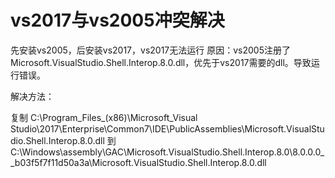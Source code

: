 # vs2017与vs2005冲突解决

先安装vs2005，后安装vs2017，vs2017无法运行
原因：vs2005注册了Microsoft.VisualStudio.Shell.Interop.8.0.dll，优先于vs2017需要的dll。导致运行错误。

解决方法：

复制
C:\Program_Files_(x86)\Microsoft_Visual Studio\2017\Enterprise\Common7\IDE\PublicAssemblies\Microsoft.VisualStudio.Shell.Interop.8.0.dll
到
C:\Windows\assembly\GAC\Microsoft.VisualStudio.Shell.Interop.8.0\8.0.0.0__b03f5f7f11d50a3a\Microsoft.VisualStudio.Shell.Interop.8.0.dll
